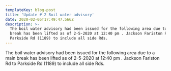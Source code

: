```yaml
---
templateKey: blog-post
title: 'Update # 2 Boil water advisory'
date: 2020-02-05T17:49:47.566Z
description: >-
  The boil water advisory had been issued for the following area due to a main
  break has been lifted as of 2-5-2020 at 12:40 pm . Jackson Fariston Rd to
  Parkside Rd (1189) to include all side Rds.
---
```

The boil water advisory had been issued for the following area due to a main break has been lifted as of 2-5-2020 at 12:40 pm . Jackson Fariston Rd to Parkside Rd (1189) to include all side Rds.
